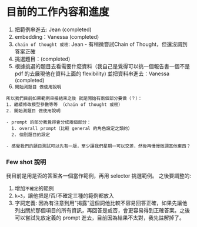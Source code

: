 # 目前的工作內容和進度

1. 把範例串進去: Jean (completed)
2. embedding：Vanessa (completed)
3. `chain of thought 或樹`: Jean - 有稍微嘗試Chain of Thought，但還沒調到答案正確
4. 挑選題目：(completed)
5. 根據挑選的題目去看需要什麼資料（我自己是覺得可以挑一個報告書一個不是 pdf 的去展現他在資料上面的 flexibility) 並把資料串進去：Vanessa (completed)
6. `開始測題目 做使用說明`

```
所以我們目前如果範例串接結束之後 就是開始有兩個部分要做（？）：
1. 繼續修改模型參數等等 （chain of thought 或樹）
2. 開始測題目 做使用說明

- prompt 的部分我覺得會分成兩個部分：
  1. overall prompt（比較 general 的角色設定之類的）
  2. 個別題目的設定

- 感覺我們的題目測試可以先有一版，至少讓我們星期一可以交差，然後再慢慢微調其他東西？
```

### Few shot 說明
我目前是用是否的答案各一個當作範例，再用 selector 挑選範例。
之後要調整的:
1. 增加`不確定`的範例
2. `k=3`，讓他把是/否/不確定三種的範例都放入
3. 字詞定義: 因為有注意到用"揭露"這個詞他比較不容易回答正確，如果先讓他列出關於那個項目的所有資訊，再回答是或否，會更容易得到正確答案。之後可以嘗試先放定義的 prompt 進去，目前因為結果不太對，我先註解掉了。
